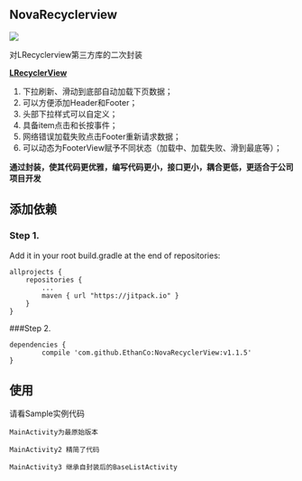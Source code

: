 ## NovaRecyclerview ##
[![](https://jitpack.io/v/EthanCo/NovaRecyclerView.svg)](https://jitpack.io/#EthanCo/NovaRecyclerView)  

对LRecyclerview第三方库的二次封装  

**[LRecyclerView](https://github.com/jdsjlzx/LRecyclerView)**
  
1. 下拉刷新、滑动到底部自动加载下页数据；  
1. 可以方便添加Header和Footer；  
1. 头部下拉样式可以自定义；  
1. 具备item点击和长按事件；  
1. 网络错误加载失败点击Footer重新请求数据；    
1. 可以动态为FooterView赋予不同状态（加载中、加载失败、滑到最底等）；    

**通过封装，使其代码更优雅，编写代码更小，接口更小，耦合更低，更适合于公司项目开发**  

## 添加依赖 ##

### Step 1.

Add it in your root build.gradle at the end of repositories:

	allprojects {
		repositories {
			...
			maven { url "https://jitpack.io" }
		}
	}
###Step 2.

	dependencies {
	        compile 'com.github.EthanCo:NovaRecyclerView:v1.1.5'
	}  

## 使用 ##

请看Sample实例代码  

	MainActivity为最原始版本  

	MainActivity2 精简了代码  

	MainActivity3 继承自封装后的BaseListActivity  